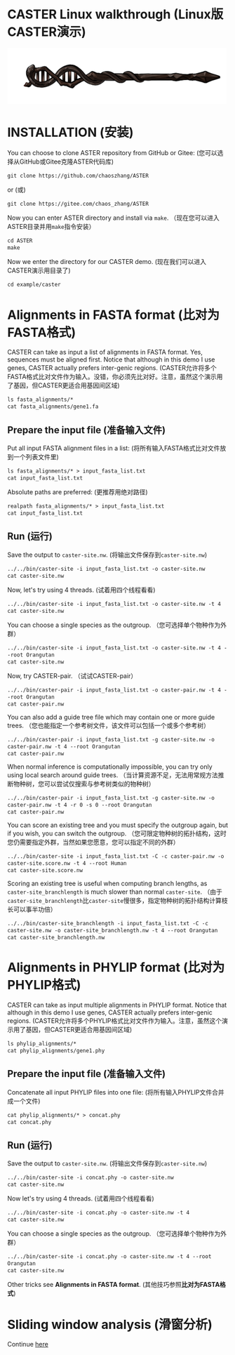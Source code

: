 # CASTER Linux walkthrough (Linux版CASTER演示)

[<img src="CASTER.png" width="500"/>](CASTER.png)

# INSTALLATION (安装)

You can choose to clone ASTER repository from GitHub or Gitee: 
(您可以选择从GitHub或Gitee克隆ASTER代码库)

```
git clone https://github.com/chaoszhang/ASTER
```

or (或)

```
git clone https://gitee.com/chaos_zhang/ASTER
```

Now you can enter ASTER directory and install via `make`.
（现在您可以进入ASTER目录并用`make`指令安装）

```
cd ASTER
make
```

Now we enter the directory for our CASTER demo.
(现在我们可以进入CASTER演示用目录了)

```
cd example/caster
```

# Alignments in FASTA format (比对为FASTA格式)

CASTER can take as input a list of alignments in FASTA format. Yes, sequences must be aligned first. Notice that although in this demo I use genes, CASTER actually prefers inter-genic regions.
(CASTER允许将多个FASTA格式比对文件作为输入。没错，你必须先比对好。注意，虽然这个演示用了基因，但CASTER更适合用基因间区域)

```
ls fasta_alignments/*
cat fasta_alignments/gene1.fa
```

## Prepare the input file (准备输入文件)

Put all input FASTA alignment files in a list:
(将所有输入FASTA格式比对文件放到一个列表文件里) 

```
ls fasta_alignments/* > input_fasta_list.txt
cat input_fasta_list.txt
```

Absolute paths are preferred:
(更推荐用绝对路径)

```
realpath fasta_alignments/* > input_fasta_list.txt
cat input_fasta_list.txt
```

## Run (运行)

Save the output to `caster-site.nw`.
(将输出文件保存到`caster-site.nw`)

```
../../bin/caster-site -i input_fasta_list.txt -o caster-site.nw
cat caster-site.nw
```

Now, let's try using 4 threads.
(试着用四个线程看看)

```
../../bin/caster-site -i input_fasta_list.txt -o caster-site.nw -t 4
cat caster-site.nw
```

You can choose a single species as the outgroup.
（您可选择单个物种作为外群）

```
../../bin/caster-site -i input_fasta_list.txt -o caster-site.nw -t 4 --root Orangutan
cat caster-site.nw
```

Now, try CASTER-pair.
（试试CASTER-pair）

```
../../bin/caster-pair -i input_fasta_list.txt -o caster-pair.nw -t 4 --root Orangutan
cat caster-pair.nw
```

You can also add a guide tree file which may contain one or more guide trees.
（您也能指定一个参考树文件，该文件可以包括一个或多个参考树）

```
../../bin/caster-pair -i input_fasta_list.txt -g caster-site.nw -o caster-pair.nw -t 4 --root Orangutan
cat caster-pair.nw
```

When normal inference is computationally impossible, you can try only using local search around guide trees.
（当计算资源不足，无法用常规方法推断物种树，您可以尝试仅搜索与参考树类似的物种树）

```
../../bin/caster-pair -i input_fasta_list.txt -g caster-site.nw -o caster-pair.nw -t 4 -r 0 -s 0 --root Orangutan
cat caster-pair.nw
```

You can score an existing tree and you must specify the outgroup again, but if you wish, you can switch the outgroup.
（您可限定物种树的拓扑结构，这时您仍需要指定外群，当然如果您愿意，您可以指定不同的外群）

```
../../bin/caster-site -i input_fasta_list.txt -C -c caster-pair.nw -o caster-site.score.nw -t 4 --root Human
cat caster-site.score.nw
```

Scoring an existing tree is useful when computing branch lengths, as `caster-site_branchlength` is much slower than normal `caster-site`.
（由于`caster-site_branchlength`比`caster-site`慢很多，指定物种树的拓扑结构计算枝长可以事半功倍）

```
../../bin/caster-site_branchlength -i input_fasta_list.txt -C -c caster-site.nw -o caster-site_branchlength.nw -t 4 --root Orangutan
cat caster-site_branchlength.nw
```

# Alignments in PHYLIP format (比对为PHYLIP格式)

CASTER can take as input multiple alignments in PHYLIP format. Notice that although in this demo I use genes, CASTER actually prefers inter-genic regions.
(CASTER允许将多个PHYLIP格式比对文件作为输入。注意，虽然这个演示用了基因，但CASTER更适合用基因间区域)

```
ls phylip_alignments/*
cat phylip_alignments/gene1.phy
```

## Prepare the input file (准备输入文件)

Concatenate all input PHYLIP files into one file:
(将所有输入PHYLIP文件合并成一个文件) 

```
cat phylip_alignments/* > concat.phy
cat concat.phy
```

## Run (运行)

Save the output to `caster-site.nw`.
(将输出文件保存到`caster-site.nw`)

```
../../bin/caster-site -i concat.phy -o caster-site.nw
cat caster-site.nw
```

Now let's try using 4 threads.
(试着用四个线程看看)

```
../../bin/caster-site -i concat.phy -o caster-site.nw -t 4
cat caster-site.nw
```

You can choose a single species as the outgroup.
（您可选择单个物种作为外群）

```
../../bin/caster-site -i concat.phy -o caster-site.nw -t 4 --root Orangutan
cat caster-site.nw
```

Other tricks see **Alignments in FASTA format**.
(其他技巧参照**比对为FASTA格式**)

# Sliding window analysis (滑窗分析)
Continue [here](caster-sliding-window-walkthrough.md)